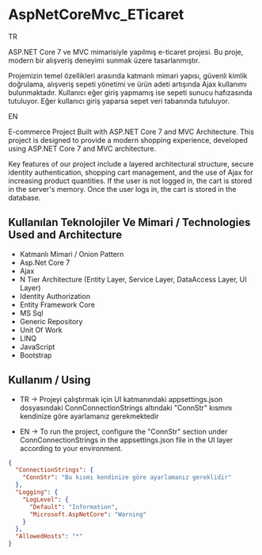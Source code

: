 
# AspNetCoreMvc_ETicaret

TR

ASP.NET Core 7 ve MVC mimarisiyle yapılmış e-ticaret projesi. Bu proje, modern bir alışveriş deneyimi sunmak üzere tasarlanmıştır.

Projemizin temel özellikleri arasında katmanlı mimari yapısı, güvenli kimlik doğrulama, alışveriş sepeti yönetimi ve ürün adeti artışında Ajax kullanımı bulunmaktadır. Kullanıcı eğer giriş yapmamış ise sepeti sunucu hafızasında tutuluyor. Eğer kullanıcı giriş yaparsa sepet veri tabanında tutuluyor.

EN

E-commerce Project Built with ASP.NET Core 7 and MVC Architecture. This project is designed to provide a modern shopping experience, developed using ASP.NET Core 7 and MVC architecture.

Key features of our project include a layered architectural structure, secure identity authentication, shopping cart management, and the use of Ajax for increasing product quantities. If the user is not logged in, the cart is stored in the server's memory. Once the user logs in, the cart is stored in the database.


## Kullanılan Teknolojiler Ve Mimari / Technologies Used and Architecture

- Katmanlı Mimari / Onion Pattern
- Asp.Net Core 7
- Ajax
- N Tier Architecture (Entity Layer, Service Layer, DataAccess Layer, UI Layer)
- Identity Authorization
- Entity Framework Core
- MS Sql
- Generic Repository
- Unit Of Work
- LINQ
- JavaScript
- Bootstrap
  
## Kullanım / Using



- TR -> Projeyi çalıştırmak için UI katmanındaki appsettings.json dosyasındaki ConnConnectionStrings altındaki "ConnStr" kısmını kendinize göre ayarlamanız gerekmektedir

- EN -> To run the project, configure the "ConnStr" section under ConnConnectionStrings in the appsettings.json file in the UI layer according to your environment.


```json
{
  "ConnectionStrings": {
    "ConnStr": "Bu kısmı kendinize göre ayarlamanız gereklidir"
  },
  "Logging": {
    "LogLevel": {
      "Default": "Information",
      "Microsoft.AspNetCore": "Warning"
    }
  },
  "AllowedHosts": "*"
}

```

  
